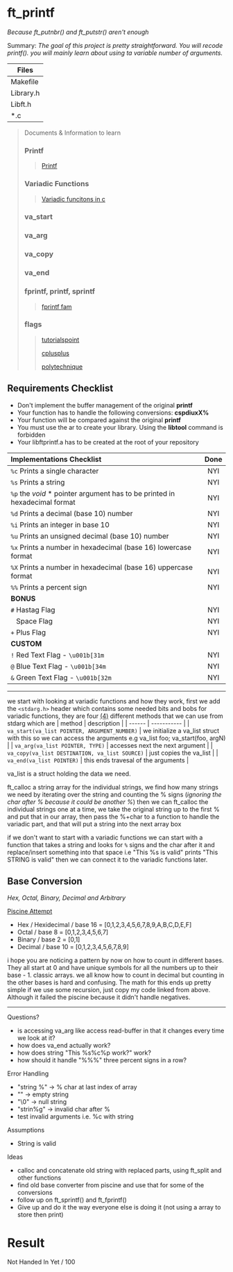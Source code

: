# ft_printf
*Because ft_putnbr() and ft_putstr() aren't enough*

Summary:
*The goal of this project is pretty straightforward. You will recode printf(). you will mainly learn about using ta variable number of arguments.*

|Files|
|-----|
|Makefile|
|Library.h|
|Libft.h|
|\*.c|

>Documents & Information to learn
> ### Printf
>> [Printf](https://www.tutorialspoint.com/c_standard_library/c_function_printf.htm)
> ### Variadic Functions
>> [Variadic funcitons in c](https://www.geeksforgeeks.org/variadic-functions-in-c/)
> ### va_start
>>[]()
> ### va_arg
>>[]()
> ### va_copy
>> []()
> ### va_end
>>[]()
> ### fprintf, printf, sprintf
>> [fprintf fam](https://www.ibm.com/docs/en/ztpf/2019?topic=apis-fprintf-printf-sprintf-format-write-data)
> ### flags
>> [tutorialspoint](https://www.tutorialspoint.com/c_standard_library/c_function_printf.htm)
>> 
>> [cplusplus](https://www.cplusplus.com/reference/cstdio/printf/)
>> 
>> [polytechnique](https://www.lix.polytechnique.fr/~liberti/public/computing/prog/c/C/FUNCTIONS/format.html)

## Requirements Checklist
- Don't implement the buffer management of the original **printf**
- Your function has to handle the following conversions: **cspdiuxX%**
- Your function will be compared against the original **printf**
- You must use the ar to create your library. Using the __libtool__ command is forbidden
- Your libftprintf.a has to be created at the root of your repository

| **Implementations Checklist** | **Done** |
|:-----------------------|:------:|
|`%c` Prints a single character | NYI |
|`%s` Prints a string | NYI |
|`%p` the *void* \* pointer argument has to be printed in hexadecimal format | NYI |
|`%d` Prints a decimal (base 10) number | NYI | 
|`%i` Prints an integer in base 10 | NYI |
|`%u` Prints an unsigned decimal (base 10) number | NYI |
|`%x` Prints a number in hexadecimal (base 16) lowercase format | NYI |
|`%X` Prints a number in hexadecimal (base 16) uppercase format | NYI |
|`%%` Prints a percent sign | NYI |
| **BONUS** |
|`#` Hastag Flag | NYI |
|` ` Space Flag | NYI |
|`+` Plus Flag | NYI |
| **CUSTOM** |
|`!` Red Text Flag - `\u001b[31m` | NYI |
|`@` Blue Text Flag - `\u001b[34m` | NYI |
|`&` Green Text Flag - `\u001b[32m` | NYI |
---
we start with looking at variadic functions and how they work, first we add the `<stdarg.h>` header which contains some needed bits and bobs for variadic functions, they are four [(4)](https://en.wikipedia.org/wiki/4) different methods that we can use from stdarg which are
| method | description |
| ------ | ----------- |
| `va_start(va_list POINTER, ARGUMENT_NUMBER)` | we initialize a va_list struct with this so we can access the arguments e.g va_list foo; va_start(foo, argN) |
| `va_arg(va_list POINTER, TYPE)` | accesses next the next argument |
| `va_copy(va_list DESTINATION, va_list SOURCE)` | just copies the va_list |
| `va_end(va_list POINTER)` | this ends travesal of the arguments |

va_list is a struct holding the data we need.

ft_calloc a string array for the individual strings, we find how many strings we need by iterating over the string and counting the % signs (*ignoring the char after % because it could be another %*)
then we can ft_calloc the individual strings one at a time, we take the original string up to the first % and put that in our array, then pass the %+char to a function to handle the variadic part, and that will put a string into the next array box

if we don't want to start with a variadic functions we can start with a function that takes a string and looks for `%` signs and the char after it and replace/insert something into that space i.e "This %s is valid" prints "This STRING is valid" then we can connect it to the variadic functions later.


## Base Conversion
*Hex, Octal, Binary, Decimal and Arbitrary*

[Piscine Attempt](https://github.com/TeriyakisaurusRex/42Piscine/blob/main/C_04/ex04/ft_putnbr_base.c)

- Hex / Hexidecimal / base 16 = [0,1,2,3,4,5,6,7,8,9,A,B,C,D,E,F]
- Octal / base 8 = [0,1,2,3,4,5,6,7]
- Binary / base 2 = [0,1]
- Decimal / base 10 = [0,1,2,3,4,5,6,7,8,9]

i hope you are noticing a pattern by now on how to count in different bases. They all start at 0 and have unique symbols for all the numbers up to their base - 1. classic arrays. we all know how to count in decimal but counting in the other bases is hard and confusing. The math for this ends up pretty simple if we use some recursion, just copy my code linked from above. Although it failed the piscine because it didn't handle negatives.


---

Questions?
- is accessing va_arg like access read-buffer in that it changes every time we look at it?
- how does va_end actually work?
- how does string "This %s%c%p work?" work?
- how should it handle "%%%" three percent signs in a row?

Error Handling
- "string %"  -> % char at last index of array 
- ""          -> empty string
- "\0"        -> null string
- "strin%g"   -> invalid char after % 
- test invalid arguments i.e. %c with string

Assumptions
- String is valid

Ideas
- calloc and concatenate old string with replaced parts, using ft_split and other functions
- find old base converter from piscine and use that for some of the conversions
- follow up on ft_sprintf() and ft_fprintf() 
- Give up and do it the way everyone else is doing it (not using a array to store then print)

# Result
Not Handed In Yet / 100
